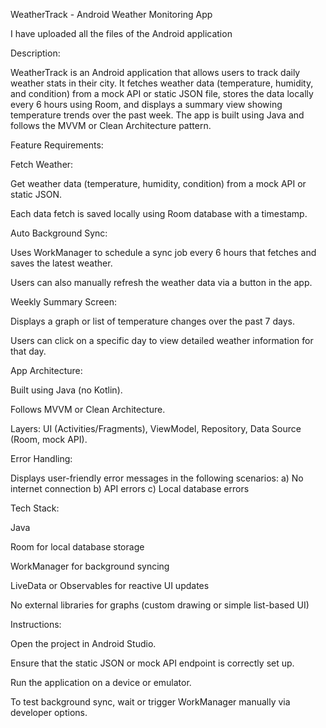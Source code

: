 WeatherTrack - Android Weather Monitoring App

I have uploaded all the files of the Android application

Description:

WeatherTrack is an Android application that allows users to track daily weather stats in their city. It fetches weather data (temperature, humidity, and condition) from a mock API or static JSON file, stores the data locally every 6 hours using Room, and displays a summary view showing temperature trends over the past week. The app is built using Java and follows the MVVM or Clean Architecture pattern.

Feature Requirements:

Fetch Weather:

Get weather data (temperature, humidity, condition) from a mock API or static JSON.

Each data fetch is saved locally using Room database with a timestamp.

Auto Background Sync:

Uses WorkManager to schedule a sync job every 6 hours that fetches and saves the latest weather.

Users can also manually refresh the weather data via a button in the app.

Weekly Summary Screen:

Displays a graph or list of temperature changes over the past 7 days.

Users can click on a specific day to view detailed weather information for that day.

App Architecture:

Built using Java (no Kotlin).

Follows MVVM or Clean Architecture.

Layers: UI (Activities/Fragments), ViewModel, Repository, Data Source (Room, mock API).

Error Handling:

Displays user-friendly error messages in the following scenarios:
a) No internet connection
b) API errors
c) Local database errors

Tech Stack:

Java

Room for local database storage

WorkManager for background syncing

LiveData or Observables for reactive UI updates

No external libraries for graphs (custom drawing or simple list-based UI)

Instructions:

Open the project in Android Studio.

Ensure that the static JSON or mock API endpoint is correctly set up.

Run the application on a device or emulator.

To test background sync, wait or trigger WorkManager manually via developer options.
